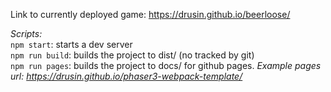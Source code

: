 Link to currently deployed game: https://drusin.github.io/beerloose/

*Scripts:*  
`npm start`: starts a dev server  
`npm run build`: builds the project to dist/ (no tracked by git)  
`npm run pages`: builds the project to docs/ for github pages. *Example pages url: https://drusin.github.io/phaser3-webpack-template/*